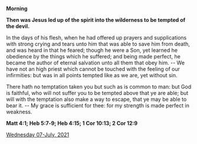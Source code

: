 **Morning**

**Then was Jesus led up of the spirit into the wilderness to be tempted of the devil.**
 
In the days of his flesh, when he had offered up prayers and supplications with strong crying and tears unto him that was able to save him from death, and was heard in that he feared; though he were a Son, yet learned he obedience by the things which he suffered; and being made perfect, he became the author of eternal salvation unto all them that obey him. -- We have not an high priest which cannot be touched with the feeling of our infirmities: but was in all points tempted like as we are, yet without sin.
 
There hath no temptation taken you but such as is common to man: but God is faithful, who will not suffer you to be tempted above that ye are able; but will with the temptation also make a way to escape, that ye may be able to bear it. -- My grace is sufficient for thee: for my strength is made perfect in weakness.  

**Matt 4:1; Heb 5:7‑9; Heb 4:15; 1 Cor 10:13; 2 Cor 12:9**

[Wednesday 07-July, 2021](https://t.me/daily_light)
